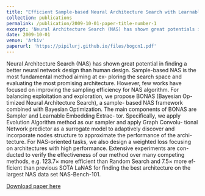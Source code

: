 ```yaml
---
title: "Efficient Sample-based Neural Architecture Search with Learnable Predictor"
collection: publications
permalink: /publication/2009-10-01-paper-title-number-1
excerpt: 'Neural Architecture Search (NAS) has shown great potentials in finding a better neural network design than human design.'
date: 2009-10-01
venue: 'Arkiv'
paperurl: 'https://pipilurj.github.io/files/bogcn1.pdf'
---
```

Neural Architecture Search (NAS) has shown great potential in finding a better neural network design than human design. Sample-based NAS is the most fundamental method aiming at ex- ploring the search space and evaluating the most promising architecture. However, few works have focused on improving the sampling efficiency for NAS algorithm. For balancing exploitation and exploration, we propose BONAS (Bayesian Op- timized Neural Architecture Search), a sample- based NAS framework combined with Bayesian Optimization. The main components of BONAS are Sampler and Learnable Embedding Extrac- tor. Specifically, we apply Evolution Algorithm method as our sampler and apply Graph Convolu- tional Network predictor as a surrogate model to adaptively discover and incorporate nodes structure to approximate the performance of the archi- tecture. For NAS-oriented tasks, we also design a weighted loss focusing on architectures with high performance. Extensive experiments are con- ducted to verify the effectiveness of our method over many competing methods, e.g. 123.7× more efficient than Random Search and 7.5× more ef- ficient than previous SOTA LaNAS for finding the best architecture on the largest NAS data set NAS-Bench-101.

[Download paper here](https://pipilurj.github.io/files/bogcn1.pdf)
